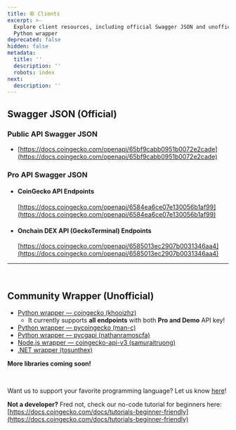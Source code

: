 ```yaml
---
title: 🕸️ Clients
excerpt: >-
  Explore client resources, including official Swagger JSON and unofficial
  Python wrapper
deprecated: false
hidden: false
metadata:
  title: ''
  description: ''
  robots: index
next:
  description: ''
---
```

## Swagger JSON (Official)

### Public API Swagger JSON

* [https://docs.coingecko.com/openapi/65bf9cabb0951b0072e2cade](https://docs.coingecko.com/openapi/65bf9cabb0951b0072e2cade)

### Pro API Swagger JSON

* #### CoinGecko API Endpoints
  [https://docs.coingecko.com/openapi/6584ea6ce07e130056b1af99](https://docs.coingecko.com/openapi/6584ea6ce07e130056b1af99)
* #### Onchain DEX API (GeckoTerminal) Endpoints
  [https://docs.coingecko.com/openapi/6585013ec2907b0031346aa4](https://docs.coingecko.com/openapi/6585013ec2907b0031346aa4)

***

<br />

## Community Wrapper (Unofficial)

* [Python wrapper — coingecko (khooizhz)](https://github.com/khooihzhz/coingecko-python)
  * It currently supports **all endpoints** with both **Pro and Demo** API key!
* [Python wrapper — pycoingecko (man-c)](https://github.com/man-c/pycoingecko)
* [Python wrapper — pycgapi (nathanramoscfa)](https://github.com/nathanramoscfa/pycgapi)
* [Node.js wrapper — coingecko-api-v3 (samuraitruong)](https://github.com/samuraitruong/coingecko-api-v3)
* [.NET wrapper (tosunthex)](https://github.com/tosunthex/CoinGecko)

**More libraries coming soon!**

<br />

Want us to support your favorite programming language? Let us know [here](https://forms.gle/JJLH3SXiL2eJaGzBA)!

**Not a developer?** Fred not, check our no-code tutorial for beginners here: [https://docs.coingecko.com/docs/tutorials-beginner-friendly](https://docs.coingecko.com/docs/tutorials-beginner-friendly)
